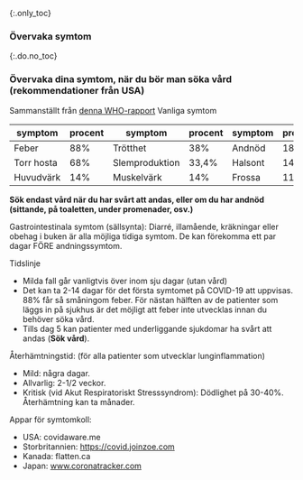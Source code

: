 {:.only_toc} 
 ### Övervaka symtom 

 {:.do.no_toc} 
 ### Övervaka dina symtom, när du bör man söka vård (rekommendationer från USA) 

Sammanställt från [denna WHO-rapport](https://www.who.int/docs/default-source/coronaviruse/who-china-joint-mission-on-covid-19-final-report.pdf)
Vanliga symtom 


 | symptom | procent | symptom | procent | symptom | procent | 
 | ---------- | ---------- | ---------------- | ---------- | -------------------- | ---------- | 
 | Feber | 88% | Trötthet | 38% | Andnöd | 18% | 
 | Torr hosta | 68% | Slemproduktion | 33,4% | Halsont | 14% | 
 | Huvudvärk | 14% | Muskelvärk | 14% | Frossa | 11% | 


**Sök endast vård när du har svårt att andas, eller om du har andnöd (sittande, på toaletten, under promenader, osv.)** 

Gastrointestinala symtom (sällsynta): 
Diarré, illamående, kräkningar eller obehag i buken är alla möjliga tidiga symtom. De kan förekomma ett par dagar FÖRE andningssymtom. 

Tidslinje
- Milda fall går vanligtvis över inom sju dagar (utan vård) 
- Det kan ta 2-14 dagar för det första symtomet på COVID-19 att uppvisas. 88% får så småningom feber. 
För nästan hälften av de patienter som läggs in på sjukhus är det möjligt att feber inte utvecklas innan du behöver söka vård. 
- Tills dag 5 kan patienter med underliggande sjukdomar ha svårt att andas (**Sök vård**). 

 Återhämtningstid: (för alla patienter som utvecklar lunginflammation) 
 - Mild: några dagar. 
 - Allvarlig: 2-1/2 veckor. 
 - Kritisk (vid Akut Respiratoriskt Stresssyndrom): Dödlighet på 30-40%. Återhämtning kan ta månader. 

 Appar för symtomkoll: 
 - USA: covidaware.me 
 - Storbritannien: https://covid.joinzoe.com 
 - Kanada: flatten.ca 
 - Japan: www.coronatracker.com
